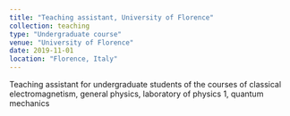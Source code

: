 ```yaml
---
title: "Teaching assistant, University of Florence"
collection: teaching
type: "Undergraduate course"
venue: "University of Florence"
date: 2019-11-01
location: "Florence, Italy"
---
```


Teaching assistant for undergraduate students of the courses of classical electromagnetism, general physics, laboratory of physics 1, quantum mechanics
